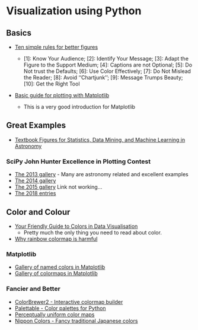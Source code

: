 # Visualization using Python

## Basics
* [Ten simple rules for better figures](https://journals.plos.org/ploscompbiol/article/file?id=10.1371/journal.pcbi.1003833&type=printable)
  - [1]: Know Your Audience; [2]: Identify Your Message; [3]: Adapt the Figure to the Support Medium; [4]: Captions are not Optional; [5]: Do Not trust the Defaults; [6]: Use Color Effectively; [7]: Do Not Mislead the Reader; [8]: Avoid ‘‘Chartjunk’’; [9]: Message Trumps Beauty; [10]: Get the Right Tool

* [Basic guide for plotting with Matplotlib](https://realpython.com/python-matplotlib-guide/)
	- This is a very good introduction for Matplotlib

## Great Examples

* [Textbook Figures for Statistics, Data Mining, and Machine Learning in Astronomy](http://www.astroml.org/book_figures/index.html)


### SciPy John Hunter Excellence in Plotting Contest

* [The 2013 gallery](http://conference.scipy.org/jhepc2013/index.html) - Many are astronomy related and excellent examples
* [The 2014 gallery](http://members.cbio.mines-paristech.fr/~nvaroquaux/jhepc/index.html)
* [The 2015 gallery](https://scipy2016.scipy.org/ehome/115969/276538/) Link not working...
* [The 2018 entries](http://droettboom.com/jhepc2018-judge-packet/)

## Color and Colour

* [Your Friendly Guide to Colors in Data Visualisation](https://blog.datawrapper.de/colorguide/)
	- Pretty much the only thing you need to read about color.
* [Why rainbow colormap is harmful](https://blogs.egu.eu/divisions/gd/2017/08/23/the-rainbow-colour-map/)

### Matplotlib
* [Gallery of named colors in Matplotlib](https://matplotlib.org/examples/color/named_colors.html)
* [Gallery of colormaps in Matplotlib](https://matplotlib.org/examples/color/colormaps_reference.html)

### Fancier and Better

* [ColorBrewer2 - Interactive colormap builder](http://colorbrewer2.org)
* [Palettable - Color palettes for Python](https://jiffyclub.github.io/palettable/)
* [Perceptually uniform color maps](http://www.fabiocrameri.ch/visualisation.php)
* [Nippon Colors - Fancy traditional Japanese colors](http://nipponcolors.com)
